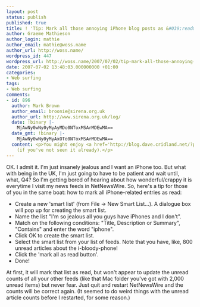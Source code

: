 ```yaml
---
layout: post
status: publish
published: true
title: ! 'Tip: Mark all those annoying iPhone blog posts as &#039;read&#039;'
author: Graeme Mathieson
author_login: mathie
author_email: mathie@woss.name
author_url: http://woss.name/
wordpress_id: 447
wordpress_url: http://woss.name/2007/07/02/tip-mark-all-those-annoying-iphone-blog-posts-as-read/
date: 2007-07-02 13:48:03.000000000 +01:00
categories:
- Web surfing
tags:
- Web surfing
comments:
- id: 896
  author: Mark Brown
  author_email: broonie@sirena.org.uk
  author_url: http://www.sirena.org.uk/log/
  date: !binary |-
    MjAwNy0wNy0yMyAyMDo0NToxMSArMDEwMA==
  date_gmt: !binary |-
    MjAwNy0wNy0yMyAxOTo0NToxMSArMDEwMA==
  content: <p>You might enjoy <a href='http://blog.dave.cridland.net/?p=32' rel="nofollow">this</a>
    (if you've not seen it already).</p>
---
```

OK.  I admit it.  I'm just insanely jealous and I want an iPhone too.  But what with being in the UK, I'm just going to have to be patient and wait until, what, Q4?  So I'm getting bored of hearing about how wonderful/crappy it is everytime I visit my news feeds in NetNewsWire.  So, here's a tip for those of you in the same boat: how to mark all iPhone-related entries as read:

* Create a new 'smart list' (from File &rarr; New Smart List&hellip;).  A dialogue box will pop up for creating the smart list.
* Name the list "I'm so jealous all you guys have iPhones and I don't".
* Match on the following conditions: "Title, Description or Summary", "Contains" and enter the word "iphone".
* Click OK to create the smart list.
* Select the smart list from your list of feeds.  Note that you have, like, 800 unread articles about the i-bloody-phone!
* Click the 'mark all as read button'.
* Done!

At first, it will mark that list as read, but won't appear to update the unread counts of all your other feeds (like that Mac folder you've got with 2,000 unread items) but never fear.  Just quit and restart NetNewsWire and the counts will be correct again.  (It seemed to do weird things with the unread article counts before I restarted, for some reason.)
